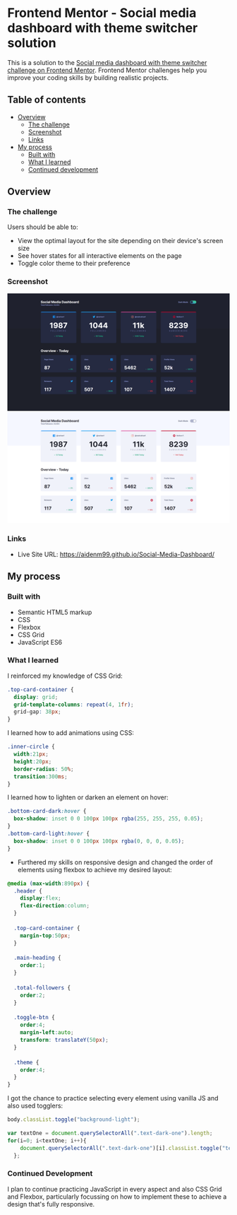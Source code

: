 # Frontend Mentor - Social media dashboard with theme switcher solution

This is a solution to the [Social media dashboard with theme switcher challenge on Frontend Mentor](https://www.frontendmentor.io/challenges/social-media-dashboard-with-theme-switcher-6oY8ozp_H). Frontend Mentor challenges help you improve your coding skills by building realistic projects. 

## Table of contents

- [Overview](#overview)
  - [The challenge](#the-challenge)
  - [Screenshot](#screenshot)
  - [Links](#links)
- [My process](#my-process)
  - [Built with](#built-with)
  - [What I learned](#what-i-learned)
  - [Continued development](#continued-development)

## Overview

### The challenge

Users should be able to:

- View the optimal layout for the site depending on their device's screen size
- See hover states for all interactive elements on the page
- Toggle color theme to their preference

### Screenshot

![Darkmode](./Darkmode.png)
![Lightmode](./Lightmode.png)

### Links

- Live Site URL: https://aidenm99.github.io/Social-Media-Dashboard/

## My process

### Built with

- Semantic HTML5 markup
- CSS 
- Flexbox
- CSS Grid
- JavaScript ES6	

### What I learned

I reinforced my knowledge of CSS Grid:

```css
.top-card-container {
  display: grid;
  grid-template-columns: repeat(4, 1fr);
  grid-gap: 38px;
}
```

I learned how to add animations using CSS: 

```css
.inner-circle {
  width:21px;
  height:20px;
  border-radius: 50%;
  transition:300ms;
}
```

I learned how to lighten or darken an element on hover: 

```css
.bottom-card-dark:hover {
  box-shadow: inset 0 0 100px 100px rgba(255, 255, 255, 0.05);
}
.bottom-card-light:hover {
  box-shadow: inset 0 0 100px 100px rgba(0, 0, 0, 0.05);
}
```

- Furthered my skills on responsive design and changed the order of elements using flexbox to achieve my desired layout:

```css
@media (max-width:890px) {
  .header {
    display:flex;
    flex-direction:column;
  }

  .top-card-container {
    margin-top:50px;
  }

  .main-heading {
    order:1;
  }

  .total-followers {
    order:2;
  }

  .toggle-btn {
    order:4;
    margin-left:auto;
    transform: translateY(50px);
  }

  .theme {
    order:4;
  }
}
```

I got the chance to practice selecting every element using vanilla JS and also used togglers: 

```js
body.classList.toggle("background-light");
```

```js
var textOne = document.querySelectorAll(".text-dark-one").length;
for(i=0; i<textOne; i++){
    document.querySelectorAll(".text-dark-one")[i].classList.toggle("text-light-one");
  };
```

### Continued Development
I plan to continue practicing JavaScript in every aspect and also CSS Grid and Flexbox, particularly focussing on how to implement these to achieve a design
that's fully responsive.




